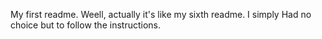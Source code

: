 My first readme.
Weell, actually it's like my sixth readme. I simply Had no choice but to follow the instructions.
